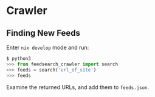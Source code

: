 # Crawler

## Finding New Feeds

Enter `nix develop` mode and run:

``` python
$ python3
>>> from feedsearch_crawler import search
>>> feeds = search('url_of_site')
>>> feeds
```

Examine the returned URLs, and add them to `feeds.json`.
